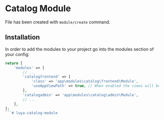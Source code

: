 # Catalog Module
 
File has been created with `module/create` command. 
 
## Installation

In order to add the modules to your project go into the modules section of your config:

```php
return [
    'modules' => [
        // ...
        'catalogfrontend' => [
            'class' => 'app\modules\catalog\frontend\Module',
            'useAppViewPath' => true, // When enabled the views will be looked up in the @app/views folder, otherwise the views shipped with the module will be used.
        ],
        'catalogadmin' => 'app\modules\catalog\admin\Module',
        // ...
    ],
];
```#   l u y a - c a t a l o g - m o d u l e  
 